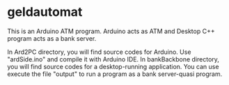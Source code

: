 # geldautomat
This is an Arduino ATM program. Arduino acts as ATM and Desktop C++ program acts as a bank server.

In Ard2PC directory, you will find source codes for Arduino. Use "ardSide.ino" and compile it with Arduino IDE.
In bankBackbone directory, you will find source codes for a desktop-running application. You can use execute the file "output" to run a program as a bank server-quasi program.
